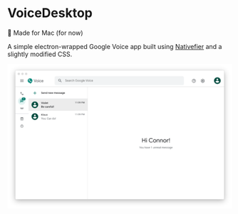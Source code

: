 # VoiceDesktop
 Made for Mac (for now)

A simple electron-wrapped Google Voice app built using [Nativefier](https://github.com/jiahaog/Nativefier) and a slightly modified CSS.

![VoiceDesktop Screenshot](https://github.com/dipspit/VoiceDesktop/blob/master/screenshot.png)
